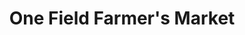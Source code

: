 ---
title: "One Field Farmer's Market"
url: /bengaluru/one-field-farmers-market/
shop: Gemüse & Obst
---
